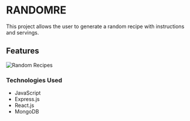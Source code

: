 # RANDOMRE

This project allows the user to generate a random recipe with instructions and servings.

## Features

![Random Recipes](https://user-images.githubusercontent.com/98990358/176753365-8cec1e05-0c24-483c-a947-cb95eaf83604.gif)


### Technologies Used

<ul>
  <li>JavaScript</li>
  <li>Express.js</li>
  <li>React.js</li>
  <li>MongoDB </li>
</ul>

